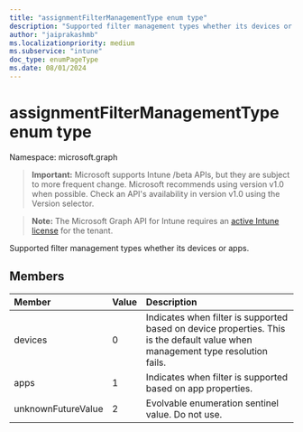 ```yaml
---
title: "assignmentFilterManagementType enum type"
description: "Supported filter management types whether its devices or apps."
author: "jaiprakashmb"
ms.localizationpriority: medium
ms.subservice: "intune"
doc_type: enumPageType
ms.date: 08/01/2024
---
```


# assignmentFilterManagementType enum type

Namespace: microsoft.graph

> **Important:** Microsoft supports Intune /beta APIs, but they are subject to more frequent change. Microsoft recommends using version v1.0 when possible. Check an API's availability in version v1.0 using the Version selector.

> **Note:** The Microsoft Graph API for Intune requires an [active Intune license](https://go.microsoft.com/fwlink/?linkid=839381) for the tenant.

Supported filter management types whether its devices or apps.

## Members
|Member|Value|Description|
|:---|:---|:---|
|devices|0|Indicates when filter is supported based on device properties. This is the default value when management type resolution fails.|
|apps|1|Indicates when filter is supported based on app properties.|
|unknownFutureValue|2|Evolvable enumeration sentinel value. Do not use.|
